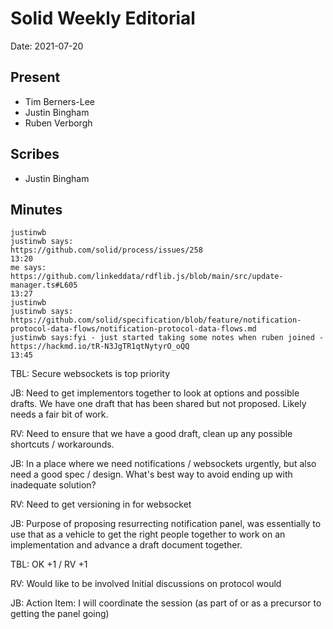 # Solid Weekly Editorial
Date: 2021-07-20

## Present

- Tim Berners-Lee
- Justin Bingham
- Ruben Verborgh

## Scribes
- Justin Bingham

## Minutes

```
justinwb
justinwb says:
https://github.com/solid/process/issues/258
13:20
me says:
https://github.com/linkeddata/rdflib.js/blob/main/src/update-manager.ts#L605
13:27
justinwb
justinwb says:
https://github.com/solid/specification/blob/feature/notification-protocol-data-flows/notification-protocol-data-flows.md
justinwb says:fyi - just started taking some notes when ruben joined - 
https://hackmd.io/tR-N3JgTR1qtNytyrO_oQQ
13:45
```

TBL: Secure websockets is top priority

JB: Need to get implementors together to look at options and possible drafts. We have one draft that has been shared but not proposed. Likely needs a fair bit of work. 

RV: Need to ensure that we have a good draft, clean up any possible shortcuts / workarounds.

JB: In a place where we need notifications / websockets urgently, but also need a good spec / design. What's best way to avoid ending up with inadequate solution?

RV: Need to get versioning in for websocket

JB: Purpose of proposing resurrecting notification panel, was essentially to use that as a vehicle to get the right people together to work on an implementation and advance a draft document together.

TBL: OK +1 / RV +1

RV: Would like to be involved Initial discussions on protocol would 

JB: Action Item: I will coordinate the session (as part of or as a precursor to getting the panel going)
